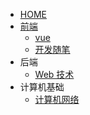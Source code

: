 <!-- _navbar.md -->

- [HOME]()
- [前端](FrontSide/README.md)
  - [vue](FrontSide/VUE.md)
  - [开发随笔](FrontSide/Proj-essay.md)
- 后端
  - [Web 技术](ServerSide/Servlet.md)
- 计算机基础
  - [计算机网络](FundamentalsOfComputer/ComputerNetwork.md)
